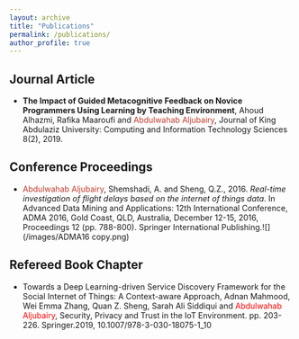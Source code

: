 ```yaml
---
layout: archive
title: "Publications"
permalink: /publications/
author_profile: true
---
```

Journal Article
----------------

- <strong>The Impact of Guided Metacognitive Feedback on Novice Programmers Using Learning by Teaching Environment</strong>, Ahoud Alhazmi, Rafika Maaroufi and <span style="color:#C0392B">Abdulwahab Aljubairy</span>, Journal of King Abdulaziz University: Computing and Information Technology Sciences 8(2), 2019.

Conference Proceedings
-----------------------
- <span style="color:#C0392B">Abdulwahab Aljubairy</span>, Shemshadi, A. and Sheng, Q.Z., 2016. <em>Real-time investigation of flight delays based on the internet of things data</em>. In Advanced Data Mining and Applications: 12th International Conference, ADMA 2016, Gold Coast, QLD, Australia, December 12-15, 2016, Proceedings 12 (pp. 788-800). Springer International Publishing.![](/images/ADMA16 copy.png)

Refereed Book Chapter
---------------------
- Towards a Deep Learning-driven Service Discovery Framework for the Social Internet of Things: A Context-aware Approach, Adnan Mahmood, Wei Emma Zhang, Quan Z. Sheng, Sarah Ali Siddiqui and <span style="color:red">Abdulwahab Aljubairy</span>, Security, Privacy and Trust in the IoT Environment. pp. 203-226. Springer.2019, 10.1007/978-3-030-18075-1_10
